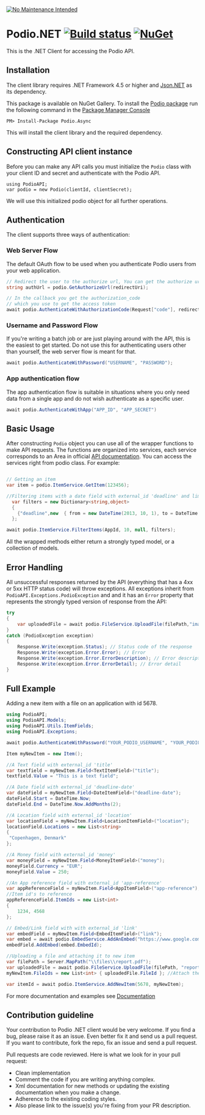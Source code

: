 [![No Maintenance Intended](http://unmaintained.tech/badge.svg)](http://unmaintained.tech/)

# Podio.NET [![Build status](https://ci.appveyor.com/api/projects/status/mv39ht4y9uk09593?svg=true)](https://ci.appveyor.com/project/AjmalVh/podio-dotnet) [![NuGet](https://img.shields.io/nuget/v/Podio.svg)](https://www.nuget.org/packages/Podio/)


This is the .NET Client for accessing the Podio API.

Installation
-------

The client library requires .NET Framework 4.5 or higher and [Json.NET](http://www.nuget.org/packages/Newtonsoft.Json/) as its dependency.

This package is available on NuGet Gallery. To install the [Podio package](http://www.nuget.org/packages/podio) run the following command in the [Package Manager Console](http://docs.nuget.org/docs/start-here/using-the-package-manager-console)

    PM> Install-Package Podio.Async

This will install the client library and the required dependency.

Constructing API client instance
-------------

Before you can make any API calls you must initialize the `Podio` class with your client ID and secret and authenticate with the Podio API.

    using PodioAPI;
    var podio = new Podio(clientId, clientSecret);

We will use this initialized podio object for all further operations.

Authentication
--------------

The client supports three ways of authentication:

### Web Server Flow

The default OAuth flow to be used when you authenticate Podio users from your web application.

```csharp
// Redirect the user to the authorize url, You can get the authorize url by calling 'GetAuthorizeUrl' method in podio class.
string authUrl = podio.GetAuthorizeUrl(redirectUri);

// In the callback you get the authorization_code 
// which you use to get the access token
await podio.AuthenticateWithAuthorizationCode(Request["code"], redirectUri);
```

### Username and Password Flow

If you're writing a batch job or are just playing around with the API, this is the easiest to get started. Do not use this for authenticating users other than yourself, the web server flow is meant for that.

```csharp
await podio.AuthenticateWithPassword("USERNAME", "PASSWORD");
```

### App authentication flow

The app authentication flow is suitable in situations where you only need data from a single app and do not wish authenticate as a specific user.

```csharp
await podio.AuthenticateWithApp("APP_ID", "APP_SECRET")
```

Basic Usage
-----------

After constructing `Podio` object  you can use all of the wrapper functions to make API requests. The functions are organized into services, each service corresponds to an Area in official [API documentation](https://developers.podio.com/doc). You can access the services right from podio class. For example:

```csharp

// Getting an item
var item = podio.ItemService.GetItem(123456);

//Filtering items with a date field with external_id 'deadline' and limit the results by 10
  var filters = new Dictionary<string,object>
  {
    {"deadline",new  { from = new DateTime(2013, 10, 1), to = DateTime.Now }}
  };

await podio.ItemService.FilterItems(AppId, 10, null, filters);
```

All the wrapped methods either return a strongly typed model, or a collection of models.

Error Handling
--------------

All unsuccessful responses returned by the API (everything that has a 4xx or 5xx HTTP status code) will throw exceptions. All exceptions inherit from `PodioAPI.Exceptions.PodioException` and and it has an `Error` property that represents the strongly typed version of response from the API:

```csharp
try
{
    var uploadedFile = await podio.FileService.UploadFile(filePath,"image.jpg")
}
catch (PodioException exception)
{
    Response.Write(exception.Status); // Status code of the response
    Response.Write(exception.Error.Error); // Error
    Response.Write(exception.Error.ErrorDescription); // Error description -> You need this in most cases
    Response.Write(exception.Error.ErrorDetail); // Error detail
}
```

Full Example
------------
Adding a new item with a file on an application with id 5678.

```csharp
using PodioAPI;
using PodioAPI.Models;
using PodioAPI.Utils.ItemFields;
using PodioAPI.Exceptions;

await podio.AuthenticateWithPassword("YOUR_PODIO_USERNAME", "YOUR_PODIO_PASSWORD");

Item myNewItem = new Item();

//A Text field with external_id 'title'
var textfield = myNewItem.Field<TextItemField>("title");
textfield.Value = "This is a text field";

//A Date field with external_id 'deadline-date'
var dateField = myNewItem.Field<DateItemField>("deadline-date");
dateField.Start = DateTime.Now;
dateField.End = DateTime.Now.AddMonths(2);

//A Location field with external_id 'location'
var locationField = myNewItem.Field<LocationItemField>("location");
locationField.Locations = new List<string> 
{ 
 "Copenhagen, Denmark"
};

//A Money field with external_id 'money'
var moneyField = myNewItem.Field<MoneyItemField>("money");
moneyField.Currency = "EUR";
moneyField.Value = 250;

//An App reference field with external_id 'app-reference'
var appReferenceField = myNewItem.Field<AppItemField>("app-reference");
//Item id's to reference
appReferenceField.ItemIds = new List<int>
{
    1234, 4568
};

// Embed/Link field with with external_id 'link'
var embedField = myNewItem.Field<EmbedItemField>("link");
var embed = await podio.EmbedService.AddAnEmbed("https://www.google.com/"); // Creating an embed
embedField.AddEmbed(embed.EmbedId);

//Uploading a file and attaching it to new item
var filePath = Server.MapPath("\\files\\report.pdf");
var uploadedFile = await podio.FileService.UploadFile(filePath, "report.pdf");
myNewItem.FileIds = new List<int> { uploadedFile.FileId }; //Attach the uploaded file's id to item

var itemId = await podio.ItemService.AddNewItem(5678, myNewItem);
```

For more documentation and examples see [Documentation](http://podio.github.io/podio-dotnet/)

Contribution guideline
-----------------

Your contribution to Podio .NET client would be very welcome. If you find a bug, please raise it as an issue. Even better fix it and send us a pull request. If you want to contribute, fork the repo, fix an issue and send a pull request.

Pull requests are code reviewed. Here is what we look for in your pull request:

- Clean implementation
- Comment the code if you are writing anything complex.
- Xml documentation for new methods or updating the existing documentation when you make a change.
- Adherence to the existing coding styles.
- Also please link to the issue(s) you're fixing from your PR description.
